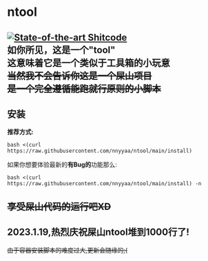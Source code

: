 # ntool
[![State-of-the-art Shitcode](https://img.shields.io/static/v1?label=State-of-the-art&message=Shitcode&color=7B5804)](https://github.com/trekhleb/state-of-the-art-shitcode)  
如你所见，这是一个"tool"  
这意味着它是一个类似于工具箱的小玩意  
~~当然我不会告诉你这是一个屎山项目~~  
~~是一个完全遵循能跑就行原则的小脚本~~  
---

## 安装
**推荐方式:**
```
bash <(curl https://raw.githubusercontent.com/nnyyaa/ntool/main/install)
```  
如果你想要体验最新的**有Bug的**功能那么:  
```
bash <(curl https://raw.githubusercontent.com/nnyyaa/ntool/main/install) -n
```  

~~享受屎山代码的运行吧XD~~  
---
2023.1.19,热烈庆祝屎山ntool堆到1000行了!
---

~~由于容器安装脚本的难度过大,更新会随缘的;(~~
